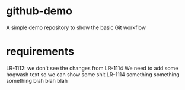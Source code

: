 # github-demo
A simple demo repository to show the basic Git workflow
# requirements 
LR-1112: we don't see the changes from LR-1114
We need to add some hogwash text so we can show some shit
LR-1114 something something something
blah blah blah
